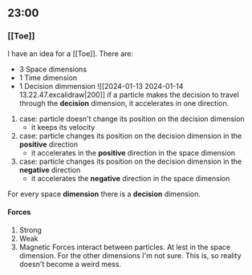 
## 23:00
### [[Toe]]
I have an idea for a [[Toe]]. There are:
- 3 Space dimensions
- 1 Time dimension
- 1 Decision dimmension
![[2024-01-13 2024-01-14 13.22.47.excalidraw|200]]
if a particle makes the decision to travel through the **decision** dimension, it accelerates in one direction. 
1. case: particle doesn't change its position on the decision dimension
	- it keeps its velocity
2.  case: particle changes its position on the decision dimension in the **positive** direction
	- it accelerates in the **positive** direction in the space dimension
3.  case: particle changes its position on the decision dimension in the **negative** direction
	- it accelerates the **negative** direction in the space dimension

For every space **dimension** there is a **decision** dimension.
#### Forces
1. Strong 
2. Weak
3. Magnetic
Forces interact between particles. At lest in the space dimension. For the other dimensions I'm not sure. This is, so reality doesn't become a weird mess. 